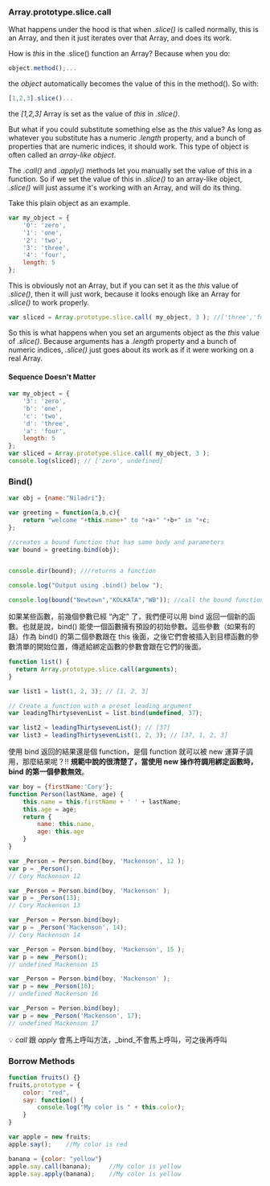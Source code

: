 ### Array.prototype.slice.call

What happens under the hood is that when _.slice()_ is called normally, this is an Array, and then it just iterates over that Array, and does its work.

How is _this_ in the .slice() function an Array? Because when you do:
```javascript
object.method();...
```
the _object_ automatically becomes the value of this in the method(). So with:
```javascript
[1,2,3].slice()...
```
the _[1,2,3]_ Array is set as the value of _this_ in _.slice()_.

But what if you could substitute something else as the _this_ value? As long as whatever you substitute has a numeric _.length_ property, and a bunch of properties that are numeric indices, it should work. This type of object is often called an _array-like object_.

The _.call()_ and _.apply()_ methods let you manually set the value of this in a function. So if we set the value of this in _.slice()_ to an array-like object, _.slice()_ will just assume it's working with an Array, and will do its thing.

Take this plain object as an example.
```javascript
var my_object = {
    '0': 'zero',
    '1': 'one',
    '2': 'two',
    '3': 'three',
    '4': 'four',
    length: 5
};
```
This is obviously not an Array, but if you can set it as the _this_ value of _.slice()_, then it will just work, because it looks enough like an Array for _.slice()_ to work properly.
```javascript
var sliced = Array.prototype.slice.call( my_object, 3 ); //['three','four']
```
So this is what happens when you set an arguments object as the _this_ value of _.slice()_. Because arguments has a _.length_ property and a bunch of numeric indices, _.slice()_ just goes about its work as if it were working on a real Array.

#### Sequence Doesn't Matter

```javascript
var my_object = {  
    '3': 'zero',  
    'b': 'one',  
    'c': 'two',  
    'd': 'three',  
    'a': 'four',  
    length: 5 
};  
var sliced = Array.prototype.slice.call( my_object, 3 );  
console.log(sliced); // ['zero', undefined]
```
### Bind()
```javascript
var obj = {name:"Niladri"};

var greeting = function(a,b,c){
    return "welcome "+this.name+" to "+a+" "+b+" in "+c;
};

//creates a bound function that has same body and parameters 
var bound = greeting.bind(obj); 


console.dir(bound); ///returns a function

console.log("Output using .bind() below ");

console.log(bound("Newtown","KOLKATA","WB")); //call the bound function
```
如果某些函數，前幾個參數已經 “內定” 了，我們便可以用 bind 返回一個新的函數。也就是說，bind() 能使一個函數擁有預設的初始參數。這些參數（如果有的話）作為 bind() 的第二個參數跟在 this 後面，之後它們會被插入到目標函數的參數清單的開始位置，傳遞給綁定函數的參數會跟在它們的後面。
```javascript
function list() {
  return Array.prototype.slice.call(arguments);
}

var list1 = list(1, 2, 3); // [1, 2, 3]

// Create a function with a preset leading argument
var leadingThirtysevenList = list.bind(undefined, 37);

var list2 = leadingThirtysevenList(); // [37]
var list3 = leadingThirtysevenList(1, 2, 3); // [37, 1, 2, 3]
```
使用 bind 返回的結果還是個 function，是個 function 就可以被 new 運算子調用，那麼結果呢？:bangbang: **規範中說的很清楚了，當使用 new 操作符調用綁定函數時，bind 的第一個參數無效**。
```javascript
var boy = {firstName:'Cory'};  
function Person(lastName, age) {     
    this.name = this.firstName + ' ' + lastName;  
    this.age = age;     
    return {   
        name: this.name,   
        age: this.age  
    } 
}

var _Person = Person.bind(boy, 'Mackenson', 12 );   
var p = _Person();  
// Cory Mackenson 12   

var _Person = Person.bind(boy, 'Mackenson' );  
var p = _Person(13); 
// Cory Mackenson 13   

var _Person = Person.bind(boy);  
var p = _Person('Mackenson', 14); 
// Cory Mackenson 14    

var _Person = Person.bind(boy, 'Mackenson', 15 );  
var p = new _Person(); 
// undefined Mackenson 15   

var _Person = Person.bind(boy, 'Mackenson' );  
var p = new _Person(16); 
// undefined Mackenson 16  

var _Person = Person.bind(boy); 
var p = new _Person('Mackenson', 17); 
// undefined Mackenson 17
```
:bulb: _call_ 跟 _apply_ 會馬上呼叫方法，_bind_不會馬上呼叫，可之後再呼叫
### Borrow Methods
```javascript
function fruits() {} 
fruits.prototype = {    
    color: "red",    
    say: function() {        
        console.log("My color is " + this.color);    
    }
} 

var apple = new fruits;
apple.say();    //My color is red

banana = {color: "yellow"}
apple.say.call(banana);     //My color is yellow
apple.say.apply(banana);    //My color is yellow
```
